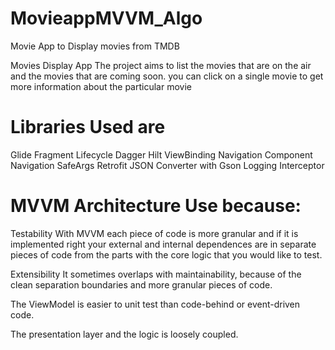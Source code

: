 # MovieappMVVM_Algo
Movie App to Display movies from TMDB

Movies Display App
The project aims to list the movies that are on the air and the movies that are coming soon. you can click on a single movie to get more information about the 
particular movie



# Libraries Used are 
Glide
Fragment Lifecycle
Dagger Hilt
ViewBinding
Navigation Component
Navigation SafeArgs
Retrofit
JSON Converter with Gson
Logging Interceptor

# MVVM Architecture Use because:
Testability
With MVVM each piece of code is more granular and if it is implemented right your external and internal dependences are in separate pieces of code from the parts with the core logic that you would like to test.

Extensibility
It sometimes overlaps with maintainability, because of the clean separation boundaries and more granular pieces of code.

The ViewModel is easier to unit test than code-behind or event-driven code.

The presentation layer and the logic is loosely coupled.
